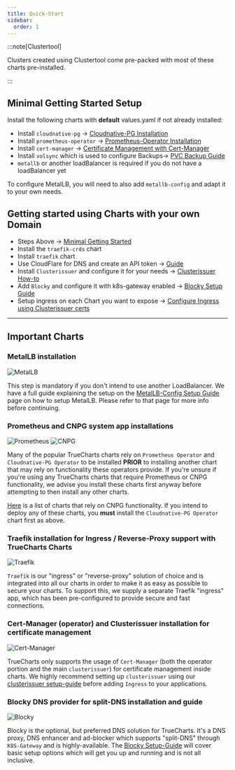 ```yaml
---
title: Quick-Start
sidebar:
  order: 1
---
```


:::note[Clustertool]

Clusters created using Clustertool come pre-packed with most of these charts pre-installed.

:::

## Minimal Getting Started Setup

Install the following charts with **default** values.yaml if not already installed:

- Install `cloudnative-pg` -> [Cloudnative-PG Installation](#prometheus-and-cnpg-system-app-installations)
- Install `prometheus-operator` -> [Prometheus-Operator Installation](#prometheus-and-cnpg-system-app-installations)
- Install `cert-manager` -> [Certificate Management with Cert-Manager](#cert-manager-operator-and-clusterissuer-installation-for-certificate-management)
- Install `volsync` which is used to configure Backups-> [PVC Backup Guide](/guides/volsync-backup-restore)
- `metallb` or another loadBalancer is required if you do not have a loadBalancer yet

To configure MetalLB, you will need to also add `metallb-config` and adapt it to your own needs.

## Getting started using Charts with your own Domain

- Steps Above -> [Minimal Getting Started](#minimal-getting-started-setup)
- Install the `traefik-crds` chart
- Install `traefik` chart
- Use CloudFlare for DNS and create an API token -> [Guide](/charts/premium/clusterissuer/how-to#configure-acme-issuer)
- Install `Clusterissuer` and configure it for your needs -> [Clusterissuer How-to](/charts/premium/clusterissuer/how-to)
- Add `Blocky` and configure it with k8s-gateway enabled -> [Blocky Setup Guide](/charts/premium/blocky/setup-guide)
- Setup ingress on each Chart you want to expose -> [Configure Ingress using Clusterissuer certs](/charts/premium/clusterissuer/how-to/#configure-ingress-using-clusterissuer)

---

## Important Charts

### MetalLB installation

![MetalLB](./img/icons/metallb.png)

This step is mandatory if you don't intend to use another LoadBalancer. We have a full guide explaining the setup on the [MetalLB-Config Setup Guide](/charts/premium/metallb-config/setup-guide) page on how to setup MetalLB. Please refer to that page for more info before continuing.

### Prometheus and CNPG system app installations

![Prometheus](./img/icons/prometheus-operator.png) ![CNPG](./img/icons/cnpg.png)

Many of the popular TrueCharts charts rely on `Prometheus Operator` and `Cloudnative-PG Operator` to be installed **PRIOR** to installing another chart that may rely on functionality these operators provide. If you're unsure if you're using any TrueCharts charts that require Prometheus or CNPG functionality, we advise you install these charts first anyway before attempting to then install any other charts.

[Here](/general/faq#how-do-i-know-if-an-app-uses-cnpg) is a list of charts that rely on CNPG functionality. If you intend to deploy any of these charts, you **must** install the `Cloudnative-PG Operator` chart first as above.

### Traefik installation for Ingress / Reverse-Proxy support with TrueCharts Charts

![Traefik](./img/icons/traefik.png)

`Traefik` is our "ingress" or "reverse-proxy" solution of choice and is integrated into all our charts in order to make it as easy as possible to secure your charts. To support this, we supply a separate Traefik "ingress" app, which has been pre-configured to provide secure and fast connections.

### Cert-Manager (operator) and Clusterissuer installation for certificate management

![Cert-Manager](./img/icons/cert-manager.png)

TrueCharts only supports the usage of `Cert-Manager` (both the operator portion and the main `clusterissuer`) for certificate management inside charts. We highly recommend setting up `clusterissuer` using our [clusterissuer setup-guide](/charts/premium/clusterissuer/how-to) before adding `Ingress` to your applications.

### Blocky DNS provider for split-DNS installation and guide

![Blocky](./img/icons/blocky.png)

Blocky is the optional, but preferred DNS solution for TrueCharts. It's a DNS proxy, DNS enhancer and ad-blocker which supports "split-DNS" through `K8S-Gateway` and is highly-available. The [Blocky Setup-Guide](/charts/premium/blocky/setup-guide) will cover basic setup options which will get you up and running and is not all inclusive.
